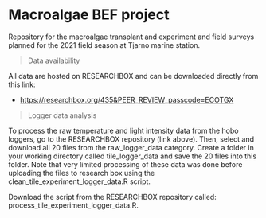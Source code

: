# Macroalgae BEF project
Repository for the macroalgae transplant and experiment and field surveys planned for the 2021 field season at Tjarno marine station.

> Data availability

All data are hosted on RESEARCHBOX and can be downloaded directly from this link:

+ https://researchbox.org/435&PEER_REVIEW_passcode=ECOTGX

> Logger data analysis

To process the raw temperature and light intensity data from the hobo loggers, go to the RESEARCHBOX repository (link above). Then, select and download all 20 files from the raw_logger_data category. Create a folder in your working directory called tile_logger_data and save the 20 files into this folder. Note that very limited processing of these data was done before uploading the files to research box using the clean_tile_experiment_logger_data.R script.

Download the script from the RESEARCHBOX repository called: process_tile_experiment_logger_data.R.
